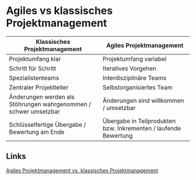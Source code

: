 # Agiles vs klassisches Projektmanagement

|Klassisches Projektmanagement|Agiles Projektmanagement|
|-----------------------------|------------------------|
|Projektumfang klar|Projektumfang variabel|
|Schritt für Schritt|Iteratives Vorgehen|
|Spezialistenteams|Interdisziplinäre Teams|
|Zentraler Projektleiter|Selbstorganisiertes Team|
|Änderungen werden als Stöhrungen wahrgenommen / schwer umsetzbar|Änderungen sind willkommen / umsetzbar|
|Schlüsselfertige Übergabe / Bewertung am Ende|Übergabe in Teilprodukten bzw. Inkrementen / laufende Bewertung

## Links
[Agiles Projektmanagement vs. klassisches Projektmanagement](https://www.youtube.com/watch?v=-BrCepfUH5M)